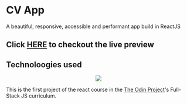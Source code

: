 # CV App

A beautiful, responsive, accessible and performant app build in ReactJS

## Click [HERE](https://cv-application-nine-tau.vercel.app/) to checkout the live preview

## Technoloogies used

<p align="center">
  <a href="https://skillicons.dev">
    <img src="https://skillicons.dev/icons?i=css,html,javascript,react,vite,git,vercel" />
  </a>
</p>



This is the first project of the react course in the [The Odin Project](https://www.theodinproject.com/)'s Full-Stack JS curriculum.

